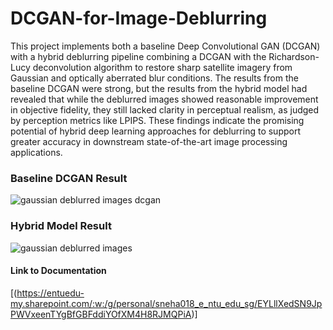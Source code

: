 # DCGAN-for-Image-Deblurring
This project implements both a baseline Deep Convolutional GAN (DCGAN) with a hybrid deblurring pipeline combining a DCGAN with the Richardson-Lucy deconvolution algorithm to restore sharp satellite imagery from Gaussian and optically aberrated blur conditions. The results from the baseline DCGAN were strong, but the results from the hybrid model had revealed that while the deblurred images showed reasonable improvement in objective fidelity, they still lacked clarity in perceptual realism, as judged by perception metrics like LPIPS. These findings indicate the promising potential of hybrid deep learning approaches for deblurring to support greater accuracy in downstream state-of-the-art image processing applications. 

### Baseline DCGAN Result
![gaussian deblurred images dcgan](https://github.com/user-attachments/assets/d9ef7b64-4d80-46d1-8f66-6e81bb4176a8)

### Hybrid Model Result
![gaussian deblurred images ](https://github.com/user-attachments/assets/1602160f-ca5d-4da8-801f-1f758862875e)

#### Link to Documentation
[(https://entuedu-my.sharepoint.com/:w:/g/personal/sneha018_e_ntu_edu_sg/EYLllXedSN9JpPWVxeenTYgBfGBFddiYOfXM4H8RJMQPiA)]

